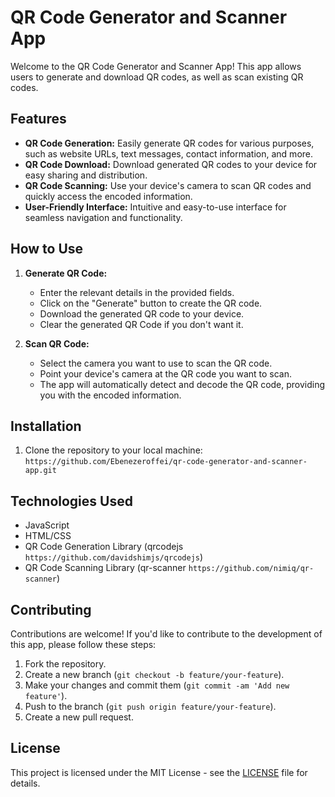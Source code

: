 # QR Code Generator and Scanner App

Welcome to the QR Code Generator and Scanner App! This app allows users to generate and download QR codes, as well as scan existing QR codes.

## Features

- **QR Code Generation:** Easily generate QR codes for various purposes, such as website URLs, text messages, contact information, and more.
- **QR Code Download:** Download generated QR codes to your device for easy sharing and distribution.
- **QR Code Scanning:** Use your device's camera to scan QR codes and quickly access the encoded information.
- **User-Friendly Interface:** Intuitive and easy-to-use interface for seamless navigation and functionality.

## How to Use

1. **Generate QR Code:**

   - Enter the relevant details in the provided fields.
   - Click on the "Generate" button to create the QR code.
   - Download the generated QR code to your device.
   - Clear the generated QR Code if you don't want it.

2. **Scan QR Code:**
   - Select the camera you want to use to scan the QR code.
   - Point your device's camera at the QR code you want to scan.
   - The app will automatically detect and decode the QR code, providing you with the encoded information.

## Installation

1. Clone the repository to your local machine:
   `https://github.com/Ebenezeroffei/qr-code-generator-and-scanner-app.git`

## Technologies Used

- JavaScript
- HTML/CSS
- QR Code Generation Library (qrcodejs `https://github.com/davidshimjs/qrcodejs`)
- QR Code Scanning Library (qr-scanner `https://github.com/nimiq/qr-scanner`)

## Contributing

Contributions are welcome! If you'd like to contribute to the development of this app, please follow these steps:

1. Fork the repository.
2. Create a new branch (`git checkout -b feature/your-feature`).
3. Make your changes and commit them (`git commit -am 'Add new feature'`).
4. Push to the branch (`git push origin feature/your-feature`).
5. Create a new pull request.

## License

This project is licensed under the MIT License - see the [LICENSE](LICENSE) file for details.
